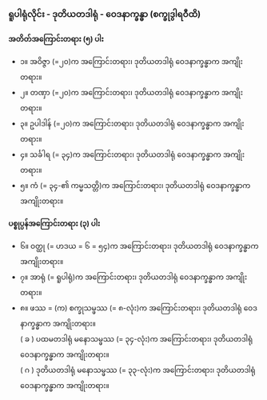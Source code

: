 ### ရူပါရုံလိုင်း - ဒုတိယတဒါရုံ - ဝေဒနာက္ခန္ဓာ (စက္ခုဒွါရဝီထိ)

**အတိတ်အကြောင်းတရား (၅) ပါး**
- ၁။ အဝိဇ္ဇာ (=၂၀)က အကြောင်းတရား၊ ဒုတိယတဒါရုံ ဝေဒနာက္ခန္ဓာက အကျိုးတရား။
- ၂။ တဏှာ (=၂၀)က အကြောင်းတရား၊ ဒုတိယတဒါရုံ ဝေဒနာက္ခန္ဓာက အကျိုးတရား။
- ၃။ ဥပါဒါန် (=၂၀)က အကြောင်းတရား၊ ဒုတိယတဒါရုံ ဝေဒနာက္ခန္ဓာက အကျိုးတရား။
- ၄။ သင်္ခါရ (= ၃၄)က အကြောင်းတရား၊ ဒုတိယတဒါရုံ ဝေဒနာက္ခန္ဓာက အကျိုးတရား။
- ၅။ ကံ (= ၃၄-၏ ကမ္မသတ္တိ)က အကြောင်းတရား၊ ဒုတိယတဒါရုံ ဝေဒနာက္ခန္ဓာက အကျိုးတရား။

**ပစ္စုပ္ပန်အကြောင်းတရား (၃) ပါး**
- ၆။ ဝတ္ထု (= ဟဒယ = ၆ = ၅၄)က အကြောင်းတရား၊ ဒုတိယတဒါရုံ ဝေဒနာက္ခန္ဓာက အကျိုးတရား။
- ၇။ အာရုံ (= ရူပါရုံ)က အကြောင်းတရား၊ ဒုတိယတဒါရုံ ဝေဒနာက္ခန္ဓာက အကျိုးတရား။
- ၈။ ဖဿ = (က) စက္ခုသမ္ဖဿ (= ၈-လုံး)က အကြောင်းတရား၊ ဒုတိယတဒါရုံ ဝေဒနာက္ခန္ဓာက အကျိုးတရား။ <br>( ခ ) ပထမတဒါရုံ မနောသမ္ဖဿ (= ၃၄-လုံး)က အကြောင်းတရား၊ ဒုတိယတဒါရုံ ဝေဒနာက္ခန္ဓာက အကျိုးတရား။ <br>( ဂ ) ဒုတိယတဒါရုံ မနောသမ္ဖဿ (= ၃၃-လုံး)က အကြောင်းတရား၊ ဒုတိယတဒါရုံ ဝေဒနာက္ခန္ဓာက အကျိုးတရား။
